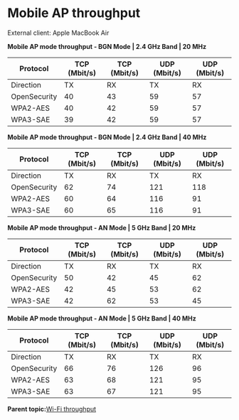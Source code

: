 # Mobile AP throughput

External client: Apple MacBook Air


**Mobile AP mode throughput - BGN Mode | 2.4 GHz Band | 20 MHz**

|Protocol|TCP \(Mbit/s\)|TCP \(Mbit/s\)|UDP \(Mbit/s\)|UDP \(Mbit/s\)|
|--------|--------------|--------------|--------------|--------------|
|Direction|TX|RX|TX|RX|
|OpenSecurity|40|43|59|57|
|WPA2-AES|40|42|59|57|
|WPA3-SAE|39|42|59|57|


**Mobile AP mode throughput - BGN Mode | 2.4 GHz Band | 40 MHz**

|Protocol|TCP \(Mbit/s\)|TCP \(Mbit/s\)|UDP \(Mbit/s\)|UDP \(Mbit/s\)|
|--------|--------------|--------------|--------------|--------------|
|Direction|TX|RX|TX|RX|
|OpenSecurity|62|74|121|118|
|WPA2-AES|60|64|116|91|
|WPA3-SAE|60|65|116|91|


**Mobile AP mode throughput - AN Mode | 5 GHz Band | 20 MHz**

|Protocol|TCP \(Mbit/s\)|TCP \(Mbit/s\)|UDP \(Mbit/s\)|UDP \(Mbit/s\)|
|--------|--------------|--------------|--------------|--------------|
|Direction|TX|RX|TX|RX|
|OpenSecurity|50|42|45|62|
|WPA2-AES|42|45|53|62|
|WPA3-SAE|42|62|53|45|

**Mobile AP mode throughput - AN Mode | 5 GHz Band | 40 MHz**

|Protocol|TCP \(Mbit/s\)|TCP \(Mbit/s\)|UDP \(Mbit/s\)|UDP \(Mbit/s\)|
|--------|--------------|--------------|--------------|--------------|
|Direction|TX|RX|TX|RX|
|OpenSecurity|66|76|126|96|
|WPA2-AES|63|68|121|95|
|WPA3-SAE|63|67|121|95|

**Parent topic:**[Wi-Fi throughput](../topics/wi-fi_throughput_01.md)

